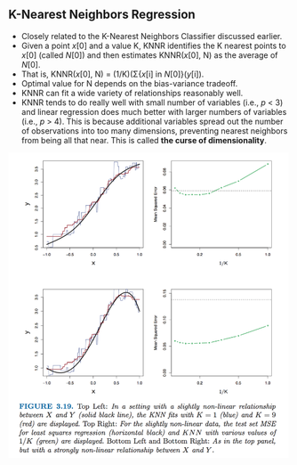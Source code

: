 ## K-Nearest Neighbors Regression

* Closely related to the K-Nearest Neighbors Classifier discussed earlier.
* Given a point *x*[0] and a value K, KNNR identifies the K nearest points to *x*[0] (called *N*[0]) and then estimates KNNR(*x*[0], N) as the average of *N*[0].
* That is, KNNR(*x*[0], N) = (1/K)(Σ{*x*[i] in *N*[0]}(*y*[i]).
* Optimal value for N depends on the bias-variance tradeoff.
* KNNR can fit a wide variety of relationships reasonably well.
* KNNR tends to do really well with small number of variables (i.e., *p* < 3) and linear regression does much better with larger numbers of variables (i.e., *p* > 4).  This is because additional variables spread out the number of observations into too many dimensions, preventing nearest neighbors from being all that near.  This is called **the curse of dimensionality**.

![](../images/knnr.png)
